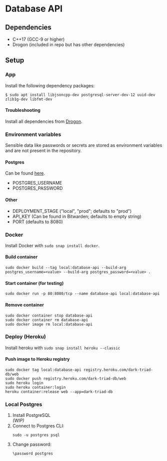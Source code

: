 # Database API

## Dependencies

- C++17 (GCC-9 or higher)
- Drogon (included in repo but has other dependencies)

## Setup

### App

Install the following dependency packages:

```shell
$ sudo apt install libjsoncpp-dev postgresql-server-dev-12 uuid-dev zlib1g-dev libfmt-dev
```

#### Troubleshooting

Install all dependencies from [Drogon](https://github.com/an-tao/drogon).

### Environment variables

Sensible data like passwords or secrets are stored as environment variables and are not present in the repository.

#### Postgres

Can be found [here](https://data.heroku.com/datastores/08979ddc-6642-4d2f-a460-596086581d29#administration).

- POSTGRES_USERNAME
- POSTGRES_PASSWORD

#### Other

- DEPLOYMENT_STAGE ("local", "prod"; defaults to "prod")
- API_KEY (Can be found in Bitwarden; defaults to empty string)
- PORT (defaults to 8080)

### Docker

Install Docker with `sudo snap install docker`.

#### Build container

```shell
sudo docker build --tag local:database-api --build-arg postgres_username=<value> --build-arg postgres_password=<value> .
```

#### Start container (for testing)

```shell
sudo docker run -p 80:8080/tcp --name database-api local:database-api
```

#### Remove container

```shell
sudo docker container stop database-api
sudo docker container rm database-api
sudo docker image rm local:database-api
```

### Deploy (Heroku)

Install heroku with `sudo snap install heroku --classic`

#### Push image to Heroku registry

```shell
sudo docker tag local:database-api registry.heroku.com/dark-triad-db/web
sudo docker push registry.heroku.com/dark-triad-db/web
sudo heroku login
sudo heroku container:login
heroku container:release web --app=dark-triad-db
```

### Local Postgres

1. Install PostgreSQL  
   *(WIP)*
2. Connect to Postgres CLI:
   ```shell
   sudo -u postgres psql
   ```
3. Change password:
   ```
   \password postgres
   ```

